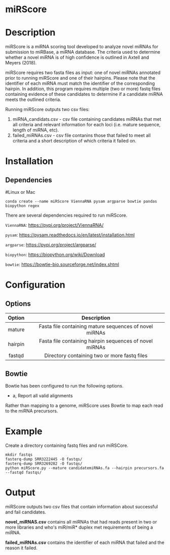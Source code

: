 # miRScore

# Description

miRScore is a miRNA scoring tool developed to analyze novel miRNAs for submission to miRBase, a miRNA database. The criteria used to determine whether a novel miRNA is of high confidence is outlined in Axtell and Meyers (2018).

miRScore requires two fasta files as input: one of novel miRNAs annotated prior to running miRScore and one of their hairpins. Please note that the identifier of each miRNA must match the identifier of the corresponding hairpin. In addition, this program requires multiple (two or more) fastq files containing evidence of these candidates to determine if a candidate miRNA meets the outlined criteria. 

Running miRScore outputs two csv files: 
1. miRNA_candidats.csv - csv file containing candidates miRNAs that met all criteria and relevant information for each loci (i.e. mature sequence, length of miRNA, etc). 
2. failed_miRNAs.csv - csv file contanins those that failed to meet all criteria and a short description of which criteria it failed on.

# Installation

## Dependencies

#Linux or Mac
```
conda create --name miRScore ViennaRNA pysam argparse bowtie pandas biopython regex
```

There are several dependencies required to run miRScore.

`ViennaRNA`: https://pypi.org/project/ViennaRNA/

`pysam`: https://pysam.readthedocs.io/en/latest/installation.html

`argparse`: https://pypi.org/project/argparse/

`biopython`: https://biopython.org/wiki/Download

`bowtie`: https://bowtie-bio.sourceforge.net/index.shtml
    
# Configuration

## Options

|Option     |Description                                               |
|:---------:|:--------------------------------------------------------:|
|mature     | Fasta file containing mature sequences of novel miRNAs   |
|hairpin    | Fasta file containing hairpin sequences of novel miRNAs  |
|fastqd     | Directory containing two or more fastq files             |

## Bowtie

Bowtie has been configured to run the following options.

- a, Report all valid alignments

Rather than mapping to a genome, miRScore uses Bowtie to map each read to the miRNA precursors.


# Example

Create a directory containing fastq files and run miRSCore.
```
mkdir fastqs
fasterq-dump SRR3222445 -O fastqs/
fasterq-dump SRR3269282 -O fastqs/
python miRScore.py --mature candidatemiRNAs.fa --hairpin precursors.fa --fastqd fastqs/
```

# Output
miRScore outputs two csv files that contain information about successful and fail candidates.

**novel_miRNAS.csv** contains all miRNAs that had reads present in two or more libraries and who's miR/miR* duplex met requirements of being a miRNA.

**failed_miRNAs.csv** contains the identifier of each miRNA that failed and the reason it failed.
